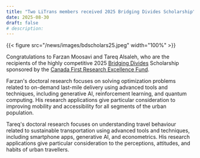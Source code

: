 ```yaml
---
title: "Two LiTrans members received 2025 Bridging Divides Scholarship"
date: 2025-08-30
draft: false
# description:
---
```

{{< figure src="/news/images/bdscholars25.jpeg" width="100%" >}}


<!--more-->

Congratulations to Farzan Moosavi and Tareq Alsaleh, who are the recipients of the highly competitive 2025 [Bridging Divides](https://www.torontomu.ca/bridging-divides/) Scholarship sponsored by the [Canada First Research Excellence Fund](https://www.cfref-apogee.gc.ca/home-accueil-eng.aspx).

Farzan's doctoral research focuses on solving optimization problems related to on-demand last-mile delivery using advanced tools and techniques, including generative AI, reinforcement learning, and quantum computing. His research applications give particular consideration to improving mobility and accessibility for all segments of the urban population.

Tareq's doctoral research focuses on understanding travel behaviour related to sustainable transportation using advanced tools and techniques, including smartphone apps, generative AI, and econometrics. His research applications give particular consideration to the perceptions, attitudes, and habits of urban travellers.
